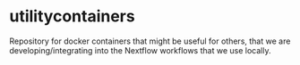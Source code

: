 # utilitycontainers
Repository for docker containers that might be useful for others, that we are developing/integrating into the Nextflow workflows that we use locally.

